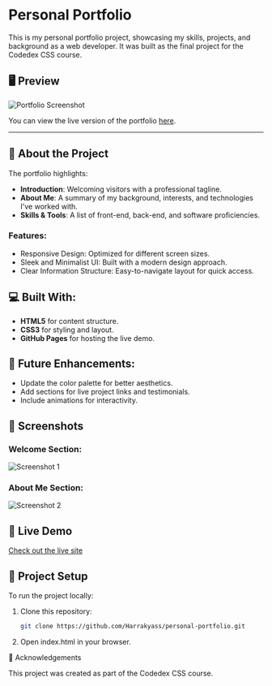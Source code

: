 # Personal Portfolio

This is my personal portfolio project, showcasing my skills, projects, and background as a web developer. It was built as the final project for the Codedex CSS course.

## 🖥️ Preview
![Portfolio Screenshot](path-to-screenshot/page-screenshot2.png)

You can view the live version of the portfolio [here](https://your-live-portfolio-link.com).

---

## 📖 About the Project
The portfolio highlights:
- **Introduction**: Welcoming visitors with a professional tagline.
- **About Me**: A summary of my background, interests, and technologies I've worked with.
- **Skills & Tools**: A list of front-end, back-end, and software proficiencies.

### Features:
- Responsive Design: Optimized for different screen sizes.
- Sleek and Minimalist UI: Built with a modern design approach.
- Clear Information Structure: Easy-to-navigate layout for quick access.

## 💻 Built With:
- **HTML5** for content structure.
- **CSS3** for styling and layout.
- **GitHub Pages** for hosting the live demo.

## 🚀 Future Enhancements:
- Update the color palette for better aesthetics.
- Add sections for live project links and testimonials.
- Include animations for interactivity.

## 📸 Screenshots
### Welcome Section:
![Screenshot 1](path-to-screenshot/page-screenshot1.png)

### About Me Section:
![Screenshot 2](path-to-screenshot/page-screenshot2.png)

## 🔗 Live Demo
[Check out the live site](https://your-live-portfolio-link.com)

## 📂 Project Setup
To run the project locally:
1. Clone this repository:
   ```bash
   git clone https://github.com/Harrakyass/personal-portfolio.git

2. Open index.html in your browser.

🙌 Acknowledgements

This project was created as part of the Codedex CSS course.